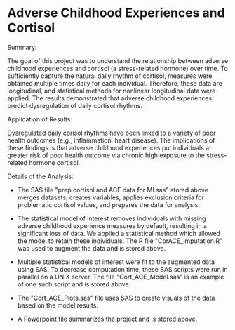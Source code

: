 # Adverse Childhood Experiences and Cortisol
Summary:

The goal of this project was to understand the relationship between adverse childhood experiences and cortisol (a stress-related hormone) over time. To sufficiently capture the natural daily rhythm of cortisol, measures were obtained multiple times daily for each individual. Therefore, these data are longitudinal, and statistical methods for nonlinear longitudinal data were applied. The results demonstrated that adverse childhood experiences predict dysregulation of daily cortisol rhythms. 

Application of Results:

Dysregulated daily corisol rhythms have been linked to a variety of poor health outcomes (e.g., inflammation, heart disease). The implications of these findings is that adverse childhood experiences put individuals at greater risk of poor health outcome via chronic high exposure to the stress-related hormone cortisol. 

Details of the Analysis:

* The SAS file "prep cortisol and ACE data for MI.sas" stored above merges datasets, creates variables, applies exclusion criteria for problematic cortisol values, and prepares the data for analysis.

* The statistical model of interest removes individuals with missing adverse childhood experience measures by default, resulting in a significant loss of data. We applied a statistical method which allowed the model to retain these individuals. The R file "CorACE_imputation.R" was used to augment the data and is stored above.

* Multiple statistical models of interest were fit to the augmented data using SAS. To decrease computation time, these SAS scripts were run in parallel on a UNIX server. The file "Cort_ACE_Model.sas" is an example of one such script and is stored above.

* The "Cort_ACE_Plots.sas" file uses SAS to create visuals of the data based on the model results.    

* A Powerpoint file summarizes the project and is stored above.
